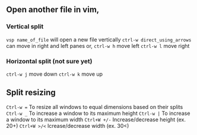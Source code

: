 ## Open another file in vim,
### Vertical split
`vsp name_of_file` will open a new file vertically
`ctrl-w direct_using_arrows` can move in right and left panes
or, 
`ctrl-w h` move left
`ctrl-w l` move right

### Horizontal split (not sure yet)
`ctrl-w j` move down
`ctrl-w k` move up

## Split resizing
`Ctrl-w =` To resize all windows to equal dimensions based on their splits
`Ctrl-w _` To increase a window to its maximum height
`Ctrl-w |` To increase a window to its maximum width
`Ctrl+W +/-` Increase/decrease height (ex. 20<C-w>+)
`Ctrl+W >/<` Icrease/decrease width (ex. 30<C-w><)
                                                    
                                                    
